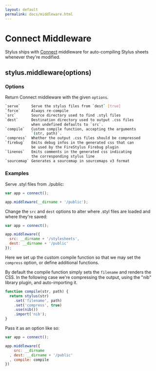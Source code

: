 ```yaml
---
layout: default
permalink: docs/middleware.html
---
```


# Connect Middleware

Stylus ships with [Connect](http://www.senchalabs.org/connect/) middleware for auto-compiling Stylus sheets whenever they're modified.

## stylus.middleware(options)

### Options

Return Connect middleware with the given `options`.

```bash
`serve`     Serve the stylus files from `dest` [true]
`force`     Always re-compile
`src`       Source directory used to find .styl files
`dest`      Destination directory used to output .css files
            when undefined defaults to `src`.
`compile`   Custom compile function, accepting the arguments
            `(str, path)`.
`compress`  Whether the output .css files should be compressed
`firebug`   Emits debug infos in the generated css that can
            be used by the FireStylus Firebug plugin
`linenos`   Emits comments in the generated css indicating 
            the corresponding stylus line
`sourcemap` Generates a sourcemap in sourcemaps v3 format
```

### Examples

Serve .styl files from ./public:

```js
var app = connect();

app.middleware(__dirname + '/public');
```

Change the `src` and `dest` options to alter where .styl files
are loaded and where they're saved:

```js
var app = connect();

app.middleware({
  src: __dirname + '/stylesheets',
  dest: __dirname + '/public'
});
```

Here we set up the custom compile function so that we may
set the `compress` option, or define additional functions.
 
By default the compile function simply sets the `filename`
and renders the CSS. In the following case we're compressing
the output, using the "nib" library plugin, and auto-importing it.

```js
function compile(str, path) {
  return stylus(str)
    .set('filename', path)
    .set('compress', true)
    .use(nib())
    .import('nib');
}
```

Pass it as an option like so:

```js
var app = connect();

app.middleware({
    src: __dirname
  , dest: __dirname + '/public'
  , compile: compile
})
```
